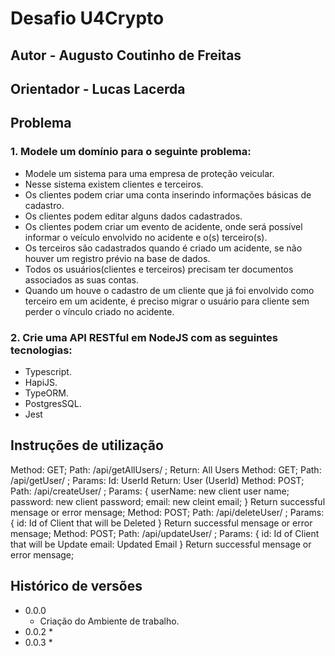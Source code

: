 # Desafio U4Crypto 

## Autor - Augusto Coutinho de Freitas

## Orientador - Lucas Lacerda

## Problema

### 1.  Modele um domínio para o seguinte problema:
* Modele um sistema para uma empresa de proteção veicular.
* Nesse sistema existem clientes e terceiros.
* Os clientes podem criar uma conta inserindo informações básicas de cadastro.
* Os clientes podem editar alguns dados cadastrados.
* Os clientes podem criar um evento de acidente, onde será possível informar o veículo envolvido no acidente e o(s) terceiro(s).
* Os terceiros são cadastrados quando é criado um acidente, se não houver um registro prévio na base de dados.
* Todos os usuários(clientes e terceiros) precisam ter documentos associados as suas contas.
* Quando um houve o cadastro de um cliente que já foi envolvido como terceiro em um acidente, é preciso migrar o usuário para cliente sem perder o vínculo criado no acidente.

### 2.	Crie uma API RESTful em NodeJS com as seguintes tecnologias:

* Typescript.
* HapiJS.
* TypeORM.
* PostgresSQL.
* Jest

## Instruções de utilização
Method: GET; Path: /api/getAllUsers/ ; Return: All Users
Method: GET; Path: /api/getUser/ ; Params: Id: UserId Return: User (UserId)
Method: POST; Path: /api/createUser/ ; Params: { userName: new client user name;
																					password: new client password;
																					email: new cleint email;
																				 } Return successful mensage or error mensage;
Method: POST; Path: /api/deleteUser/ ; Params: { id: Id of Client that will be Deleted
																				 } Return successful mensage or error mensage;
Method: POST; Path: /api/updateUser/ ; Params: { id: Id of Client that will be Update
																					 email: Updated Email
																				 } Return successful mensage or error mensage;
## Histórico de versões

* 0.0.0
    * Criação do Ambiente de trabalho.
* 0.0.2
    * 
* 0.0.3
    * 

